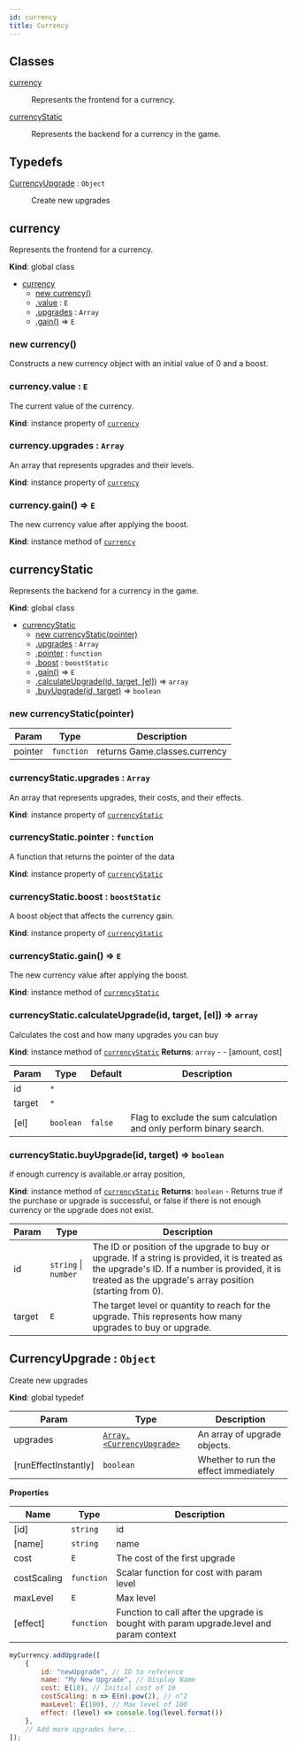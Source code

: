 ```yaml
---
id: currency
title: Currency
---
```

## Classes

<dl>
<dt><a href="#currency">currency</a></dt>
<dd><p>Represents the frontend for a currency.</p>
</dd>
<dt><a href="#currencyStatic">currencyStatic</a></dt>
<dd><p>Represents the backend for a currency in the game.</p>
</dd>
</dl>

## Typedefs

<dl>
<dt><a href="#CurrencyUpgrade">CurrencyUpgrade</a> : <code>Object</code></dt>
<dd><p>Create new upgrades</p>
</dd>
</dl>

<a name="currency"></a>

## currency
Represents the frontend for a currency.

**Kind**: global class

* [currency](#currency)
    * [new currency()](#new_currency_new)
    * [.value](#currency+value) : <code>E</code>
    * [.upgrades](#currency+upgrades) : <code>Array</code>
    * [.gain()](#currency+gain) ⇒ <code>E</code>

<a name="new_currency_new"></a>

### new currency()
Constructs a new currency object with an initial value of 0 and a boost.

<a name="currency+value"></a>

### currency.value : <code>E</code>
The current value of the currency.

**Kind**: instance property of [<code>currency</code>](#currency)
<a name="currency+upgrades"></a>

### currency.upgrades : <code>Array</code>
An array that represents upgrades and their levels.

**Kind**: instance property of [<code>currency</code>](#currency)
<a name="currency+gain"></a>

### currency.gain() ⇒ <code>E</code>
The new currency value after applying the boost.

**Kind**: instance method of [<code>currency</code>](#currency)
<a name="currencyStatic"></a>

## currencyStatic
Represents the backend for a currency in the game.

**Kind**: global class

* [currencyStatic](#currencyStatic)
    * [new currencyStatic(pointer)](#new_currencyStatic_new)
    * [.upgrades](#currencyStatic+upgrades) : <code>Array</code>
    * [.pointer](#currencyStatic+pointer) : <code>function</code>
    * [.boost](#currencyStatic+boost) : <code>boostStatic</code>
    * [.gain()](#currencyStatic+gain) ⇒ <code>E</code>
    * [.calculateUpgrade(id, target, [el])](#currencyStatic+calculateUpgrade) ⇒ <code>array</code>
    * [.buyUpgrade(id, target)](#currencyStatic+buyUpgrade) ⇒ <code>boolean</code>

<a name="new_currencyStatic_new"></a>

### new currencyStatic(pointer)

| Param | Type | Description |
| --- | --- | --- |
| pointer | <code>function</code> | returns Game.classes.currency |

<a name="currencyStatic+upgrades"></a>

### currencyStatic.upgrades : <code>Array</code>
An array that represents upgrades, their costs, and their effects.

**Kind**: instance property of [<code>currencyStatic</code>](#currencyStatic)
<a name="currencyStatic+pointer"></a>

### currencyStatic.pointer : <code>function</code>
A function that returns the pointer of the data

**Kind**: instance property of [<code>currencyStatic</code>](#currencyStatic)
<a name="currencyStatic+boost"></a>

### currencyStatic.boost : <code>boostStatic</code>
A boost object that affects the currency gain.

**Kind**: instance property of [<code>currencyStatic</code>](#currencyStatic)
<a name="currencyStatic+gain"></a>

### currencyStatic.gain() ⇒ <code>E</code>
The new currency value after applying the boost.

**Kind**: instance method of [<code>currencyStatic</code>](#currencyStatic)
<a name="currencyStatic+calculateUpgrade"></a>

### currencyStatic.calculateUpgrade(id, target, [el]) ⇒ <code>array</code>
Calculates the cost and how many upgrades you can buy

**Kind**: instance method of [<code>currencyStatic</code>](#currencyStatic)
**Returns**: <code>array</code> - - [amount, cost]

| Param | Type | Default | Description |
| --- | --- | --- | --- |
| id | <code>\*</code> |  |  |
| target | <code>\*</code> |  |  |
| [el] | <code>boolean</code> | <code>false</code> | Flag to exclude the sum calculation and only perform binary search. |

<a name="currencyStatic+buyUpgrade"></a>

### currencyStatic.buyUpgrade(id, target) ⇒ <code>boolean</code>
if enough currency is available.or array position,

**Kind**: instance method of [<code>currencyStatic</code>](#currencyStatic)
**Returns**: <code>boolean</code> - Returns true if the purchase or upgrade is successful, or false if there is not enough currency or the upgrade does not exist.

| Param | Type | Description |
| --- | --- | --- |
| id | <code>string</code> \| <code>number</code> | The ID or position of the upgrade to buy or upgrade. If a string is provided, it is treated as the upgrade's ID. If a number is provided, it is treated as the upgrade's array position (starting from 0). |
| target | <code>E</code> | The target level or quantity to reach for the upgrade. This represents how many upgrades to buy or upgrade. |

<a name="CurrencyUpgrade"></a>

## CurrencyUpgrade : <code>Object</code>
Create new upgrades

**Kind**: global typedef

| Param | Type | Description |
| --- | --- | --- |
| upgrades | [<code>Array.&lt;CurrencyUpgrade&gt;</code>](#CurrencyUpgrade) | An array of upgrade objects. |
| [runEffectInstantly] | <code>boolean</code> | Whether to run the effect immediately |

**Properties**

| Name | Type | Description |
| --- | --- | --- |
| [id] | <code>string</code> | id |
| [name] | <code>string</code> | name |
| cost | <code>E</code> | The cost of the first upgrade |
| costScaling | <code>function</code> | Scalar function for cost with param level |
| maxLevel | <code>E</code> | Max level |
| [effect] | <code>function</code> | Function to call after the upgrade is bought with param upgrade.level and param context |
```js
myCurrency.addUpgrade([
	{
		id: "newUpgrade", // ID to reference
		name: "My New Upgrade", // Display Name
		cost: E(10), // Initial cost of 10
		costScaling: n => E(n).pow(2), // n^2
		maxLevel: E(100), // Max level of 100
		effect: (level) => console.log(level.format())
	},
	// Add more upgrades here...
]);
```
